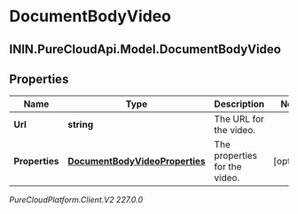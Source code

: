 # DocumentBodyVideo

## ININ.PureCloudApi.Model.DocumentBodyVideo

## Properties

|Name | Type | Description | Notes|
|------------ | ------------- | ------------- | -------------|
| **Url** | **string** | The URL for the video. | |
| **Properties** | [**DocumentBodyVideoProperties**](DocumentBodyVideoProperties) | The properties for the video. | [optional] |



_PureCloudPlatform.Client.V2 227.0.0_
